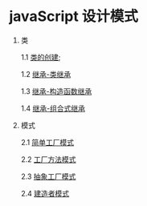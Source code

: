 # javaScript 设计模式

1. 类

    1.1 [类的创建](./class.md);

    1.2 [继承-类继承](./extends_class.md)

    1.3 [继承-构造函数继承](./extends_constructor.md)

    1.4 [继承-组合式继承](./extends_assemble.md)

2. 模式

    2.1 [简单工厂模式](./simpleFactory.md)

    2.2 [工厂方法模式](./factoryFunction.md)

    2.3 [抽象工厂模式](./abstractFactory.md)

    2.4 [建造者模式](./builder.md)